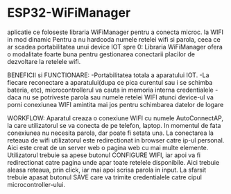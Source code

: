 # ESP32-WiFiManager
aplicatie ce foloseste libraria WiFiManager pentru a conecta microc. la WIFI in mod dinamic
Pentru a nu hardcoda numele retelei wifi si parola, ceea ce ar scadea portabilitatea unui device IOT spre 0:
Libraria WiFiManager ofera o modalitate foarte buna pentru gestionarea conectarii placilor de dezvoltare la retelele wifi.

BENEFICII si FUNCTIONARE:
-Portabilitatea totala a aparatului IOT.
-La fiecare reconectare a aparatului(dupa ce pica curentul sau i se schimba bateria, etc), microcontrollerul va cauta in memoria interna credentialele
    -daca nu se potriveste parola sau numele retelei WIFI atunci device-ul va porni conexiunea WIFI amintita mai jos pentru schimbarea datelor de logare


WORKFLOW:
Aparatul creaza o conexiune WIFI cu numele AutoConnectAP, la care utilizatorul se va conecta de pe telefon, laptop.
In momentul de fata conexiunea nu necesita parola, dar poate fi setata una.
La conectarea la reteaua de wifi utilizatorul este redirectionat in browser catre ip-ul personal.
Aici este creat de un server web o pagina web cu mai multe elemente.
Utilizatorul trebuie sa apese butonul CONFIGURE WIFI, iar apoi va fi redirectionat catre pagina unde apar toate retelele disponibile.
Aici trebuie aleasa reteaua, prin click, iar mai apoi scrisa parola in input.
La sfarsit trebuie apasat butonul SAVE care va trimite credentialele catre cipul microcontroller-ului.

